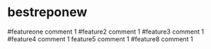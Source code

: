 # bestreponew
#featureone comment 1
#feature2 comment 1
#feature3 comment 1
#feature4 comment 1
feature5 comment 1
#feature8 comment 1
